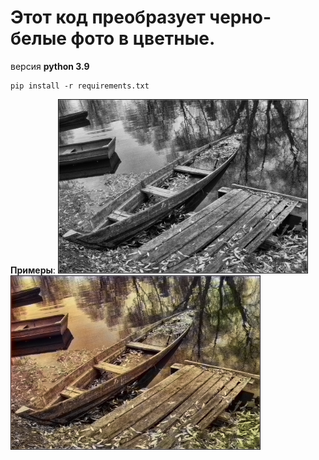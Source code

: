 # Этот код преобразует черно-белые фото в цветные.

версия __python 3.9__

```Библиотеки
pip install -r requirements.txt
```

__Примеры__:
<img src="test_input/1.jpg" width="400" title="input1">
<img src="test_output/1.jpg" width="400" title="output1">

